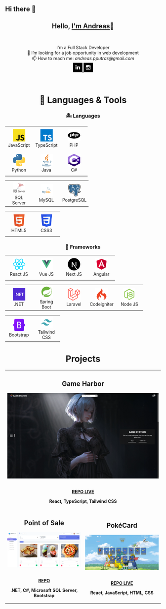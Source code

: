 ## Hi there 👋

<h2 align="center">Hello, <a href="https://github.com/Andmana" 
  title="Profile">I'm Andreas</a>👋</h2>
<br>
<p align="center">
  <bold>I'm a Full Stack Developer</bold><br>
  👀 I’m looking for a job opportunity in web development <br>
  📫 How to reach me: <i>andreas.pputras@gmail.com</i> <br>
  <a href="https://www.linkedin.com/in/oleksandr-didyshen/"> 
    <img src="icons/icon-linkedin.svg" alt="LinkedIn" height="30" width='30' />
  </a>
  <a href="https://www.instagram.com/andmana.putra/"> 
    <img src="icons/icon-instagram.svg" alt="Instagram" height="30" width='30' />
  </a>
</p>

<br>

<h1 align="center">🚀 Languages & Tools</h1>

<h3 align='center'>🏝️ Languages</h3>

<table align="center">
  <tr>
    <td align="center" height="75" width="75">
      <img src="icons/icon-javascript.svg" alt="JavaScript" width="40" height="40"/>
      <br/>JavaScript
    </td>
    <td align="center" height="75" width="75">
      <img src="icons/icon-typescript.svg" alt="TypeScript" width="40" height="40"/>
      <br/>TypeScript
    </td>
    <td align="center" height="75" width="75">
      <img src="icons/icon-php.svg" alt="PHP" width="40" height="40"/>
      <br/>PHP
    </td>
  </tr>
  <tr>
    <td align="center" height="75" width="75">
      <img src="icons/icon-python.svg" alt="Python" width="40" height="40"/>
      <br/>Python
    </td>
    <td align="center" height="75" width="75">
      <img src="icons/icon-java.svg" alt="Java" width="40" height="40"/>
      <br/>Java
    </td>
    <td align="center" height="75" width="75">
      <img src="icons/icon-csharp.svg" alt="C#" width="40" height="40"/>
      <br/>C#
    </td>
  </tr>
</table>

<table align="center">
  <tr>
    <td align="center" height="75" width="75">
      <img src="icons/icon-mssql.svg" alt="MS Sql Server" width="40" height="40"/>
      <br/>SQL Server
    </td>
    <td align="center" height="75" width="75">
      <img src="icons/icon-mysql.svg" alt="MS Sql Server" width="40" height="40"/>
      <br/>MySQL
    </td>
    <td align="center" height="75" width="75">
      <img src="icons/icon-postgresql.svg" alt="PostgreSql" width="40" height="40"/>
      <br/>PostgreSQL
    </td>
  </tr>
</table>

<table align="center">
  <tr>
    <td align="center" height="75" width="75">
      <img src="icons/icon-html.svg" alt="HTML" width="40" height="40"/>
      <br/>HTML5
    </td>
    <td align="center" height="75" width="75">
      <img src="icons/icon-css.svg" alt="CSS3" width="40" height="40"/>
      <br/>CSS3
    </td>
  </tr>
</table>

<h3 align='center'>🧰 Frameworks</h3>

<table align="center">
  <tr>
    <td align="center" height="75" width="75">
      <img src="icons/icon-react.svg" alt="React JS" width="40" height="40"/>
      <br/>React JS
    </td>
    <td align="center" height="75" width="75">
      <img src="icons/icon-vue-js.svg" alt="Vue JS" width="40" height="40"/>
      <br/>Vue JS
    </td>
    <td align="center" height="75" width="75">
      <img src="icons/icon-next-js.svg" alt="Next JS" width="40" height="40"/>
      <br/>Next JS
    </td>
    <td align="center" height="75" width="75">
      <img src="icons/icon-angular.svg" alt="Angular" width="40" height="40"/>
      <br/>Angular
    </td>
  </tr>
</table>

<table align="center">
    <td align="center" height="75" width="75">
      <img src="icons/icon-dotnet.svg" alt="DOTNET" width="40" height="40"/>
      <br/>.NET
    </td>
    <td align="center" height="75" width="75">
      <img src="icons/icon-springboot.svg" alt="Spring Boot" width="40" height="40"/>
      <br/>Spring Boot
    </td>
    <td align="center" height="75" width="75">
      <img src="icons/icon-laravel2.svg" alt="Laravel" width="40" height="40"/>
      <br/>Laravel
    </td>
    <td align="center" height="75" width="75">
      <img src="icons/icon-codeigniter.svg" alt="Codeigniter" width="40" height="40"/>
      <br/>Codeigniter
    </td>
    <td align="center" height="75" width="75">
      <img src="icons/icon-node-js.svg" alt="Node JS" width="40" height="40"/>
      <br/>Node JS
    </td>
</table>

<table align="center">
    <td align="center" height="75" width="75">
      <img src="icons/icon-bootstrap.svg" alt="Bootstrap" width="40" height="40"/>
      <br/>Bootstrap
    </td>
    <td align="center" height="75" width="75">
      <img src="icons/icon-tailwind.svg" alt="Tailwind CSS" width="40" height="40"/>
      <br/>Tailwind CSS
    </td>
</table>

<h1 align="center">Projects</h1>

<table>
  <tr>
    <!-- <td width='50%'></td> -->
     <td width='50%' colspan=2>
      <h2 align='center'>Game Harbor</h2>
      <div align='center'>  
        <a href='https://game-station-xxx.netlify.app/'>
          <img src='images/Game-Station-01.png' alt='Shop'/>
        </a>
        <br>
        <br>
        <p>
          <a href='https://github.com/Andmana/Game-Station' >
            <strong>REPO</strong>
          </a> 
          <a href='https://game-station-xxx.netlify.app/'>
            <strong>LIVE</strong>
          </a>
        </p>
        <p><strong>React, TypeScript, Tailwind CSS</strong></p>
      </div>
    </td>
  </tr>
  <tr>
    <td width='50%'>
      <h2 align='center'>Point of Sale</h2>
      <div align='center'>  
        <a href='https://github.com/Andmana/.NET-POS'>
          <img src='images/POS-02.png' alt='Chronous'/>
        </a>
        <br>
        <br>
        <p>
          <a href='https://github.com/Andmana/.NET-POS'>
            <strong>REPO</strong>
          </a>
        </p>
        <p><strong>.NET, C#, Microsoft SQL Server, Bootstrap</strong></p>
      </div>
    </td>
    <td width='50%'>
      <h2 align='center'>PokéCard</h2>
      <div align='center'>  
        <a href='https://memory-app-andmana.netlify.app/'>
          <img src='images/Poke-Card-04.png' alt='Chronous'/>
        </a>
        <br>
        <br>
        <p>
          <a href='https://github.com/Andmana/Memory-App'>
            <strong>REPO</strong>
          </a>
          <a href='https://memory-app-andmana.netlify.app/'>
            <strong>LIVE</strong>
          </a>
        </p>
        <p><strong>React, JavaScript, HTML, CSS</strong></p>
      </div>
    </td>
  </tr>
</table>
